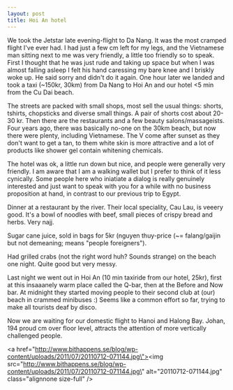 ```yaml
---
layout: post
title: Hoi An hotel
---
```


We took the Jetstar late evening-flight to Da Nang. It was the most cramped flight I\'ve ever had. I had just a few cm left for my legs, and the Vietnamese man sitting next to me was very friendly, a little too friendly so to speak. First I thought that he was just rude and taking up space but when I was almost falling asleep I felt his hand caressing my bare knee and I briskly woke up. He said sorry and didn\'t do it again. One hour later we landed and took a taxi (~150kr, 30km) from Da Nang to Hoi An and our hotel <5 min from the Cu Dai beach.

The streets are packed with small shops, most sell the usual things: shorts, tshirts, chopsticks and diverse small things. A pair of shorts cost about 20-30 kr. Then there are the restaurants and a few beauty salons/massageists. Four years ago, there was basically no-one on the 30km beach, but now there were plenty, including Vietnamese. The V come after sunset as they don\'t want to get a tan, to them white skin is more attractive and a lot of products like shower gel contain whitening chemicals.

The hotel was ok, a little run down but nice, and people were generally very friendly. I am aware that I am a walking wallet but I prefer to think of it less cynically. Some people here who iniatiate a dialog is really genuinely interested and just want to speak with you for a while with no business proposition at hand, in contrast to our previous trip to Egypt. 


Dinner at a restaurant by the river. Their local speciality, Cau Lau, is veeery good. It\'s a bowl of noodles with beef, small pieces of crispy bread and herbs. Very najj.


Sugar cane juice, sold in bags for 5kr (nguyen thuy-price (~= falang/gaijin but not demeaning; means \"people foreigners\").


Had grilled crabs (not the right word huh? Sounds strange) on the beach one night. Quite good but very messy.


Last night we went out in Hoi An (10 min taxiride from our hotel, 25kr), first at this insaaanely warm place called the Q-bar, then at the Before and Now bar. At midnight they started moving people to their second club at (our) beach in crammed minibuses :) Seems like a common effort so far, trying to make all tourists deaf by disco.



Now we are waiting for our domestic flight to Hanoi and Halong Bay. Johan, 194 proud cm over floor level, attracts the attention of more vertically challenged people.

<a href=\"http://www.bithappens.se/blog/wp-content/uploads/2011/07/20110712-071144.jpg\"><img src=\"http://www.bithappens.se/blog/wp-content/uploads/2011/07/20110712-071144.jpg\" alt=\"20110712-071144.jpg\" class=\"alignnone size-full\" /></a>